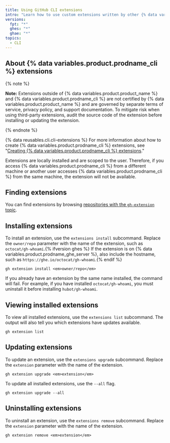 ```yaml
---
title: Using GitHub CLI extensions
intro: "Learn how to use custom extensions written by other {% data variables.product.prodname_cli %} users."
versions:
  fpt: "*"
  ghes: "*"
  ghae: "*"
topics:
  - CLI
---
```


## About {% data variables.product.prodname_cli %} extensions

{% note %}

**Note:** Extensions outside of {% data variables.product.product_name %} and {% data variables.product.prodname_cli %} are not certified by {% data variables.product.product_name %} and are governed by separate terms of service, privacy policy, and support documentation. To mitigate risk when using third-party extensions, audit the source code of the extension before installing or updating the extension.

{% endnote %}

{% data reusables.cli.cli-extensions %} For more information about how to create {% data variables.product.prodname_cli %} extensions, see "[Creating {% data variables.product.prodname_cli %} extensions](/github-cli/github-cli/creating-github-cli-extensions)."

Extensions are locally installed and are scoped to the user. Therefore, if you access {% data variables.product.prodname_cli %} from a different machine or another user accesses {% data variables.product.prodname_cli %} from the same machine, the extension will not be available.

## Finding extensions

You can find extensions by browsing [repositories with the `gh-extension` topic](https://github.com/topics/gh-extension).

## Installing extensions

To install an extension, use the `extensions install` subcommand. Replace the `owner/repo` parameter with the name of the extension, such as `octocat/gh-whoami`.{% ifversion ghes %} If the extension is on {% data variables.product.prodname_ghe_server %}, also include the hostname, such as `https://ghe.io/octocat/gh-whoami`.{% endif %}

```shell
gh extension install <em>owner/repo</em>
```

If you already have an extension by the same name installed, the command will fail. For example, if you have installed `octocat/gh-whoami`, you must uninstall it before installing `hubot/gh-whoami`.

## Viewing installed extensions

To view all installed extensions, use the `extensions list` subcommand. The output will also tell you which extensions have updates available.

```shell
gh extension list
```

## Updating extensions

To update an extension, use the `extensions upgrade` subcommand. Replace the `extension` parameter with the name of the extension.

```shell
gh extension upgrade <em>extension</em>
```

To update all installed extensions, use the `--all` flag.

```shell
gh extension upgrade --all
```

## Uninstalling extensions

To uninstall an extension, use the `extensions remove` subcommand. Replace the `extension` parameter with the name of the extension.

```shell
gh extension remove <em>extension</em>
```
